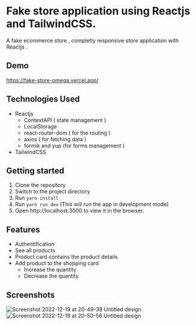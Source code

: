 # Fake store  application using Reactjs and TailwindCSS.
A fake ecommerce store ,  completly responsive store application with Reactjs .

## Demo
https://fake-store-omega.vercel.app/

## Technologies Used
- Reactjs
    - ContextAPI ( state management )
    - LocalStorage
    - react-router-dom ( for the routing )
    - axios ( for fetching data )
    - formik and yup (for forms management )
- TailwindCSS

## Getting started

1. Clone the repository
2. Switch to the project directory
3. Run `yarn install`
4. Run `yarn run dev` (This will run the app in development mode)
5. Open http://localhost:3000 to view it in the browser.


## Features
- Authentification 
- See all products
- Product card contains the product details
- Add product to the shopping card
    - Increase the quantity
    - Decrease the quantity
    
    
## Screenshots

![Screenshot 2022-12-19 at 20-49-38 Untitled design](https://user-images.githubusercontent.com/120994590/208508136-b7fdd453-6072-4621-8cc8-f445eb8cfb1f.png)
![Screenshot 2022-12-19 at 20-50-56 Untitled design](https://user-images.githubusercontent.com/120994590/208508323-2b0f7a72-69f8-4f3f-a444-e476181d7767.png)
